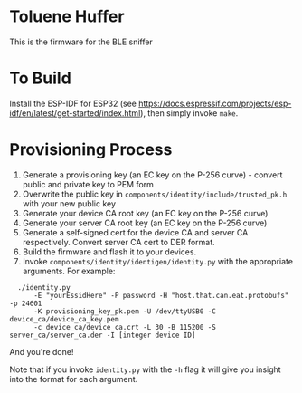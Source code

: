 # Toluene Huffer

This is the firmware for the BLE sniffer

# To Build

Install the ESP-IDF for ESP32 (see https://docs.espressif.com/projects/esp-idf/en/latest/get-started/index.html), then simply invoke `make`.

# Provisioning Process

1. Generate a provisioning key (an EC key on the P-256 curve) - convert public and private key to PEM form
2. Overwrite the public key in `components/identity/include/trusted_pk.h` with your new public key
3. Generate your device CA root key (an EC key on the P-256 curve)
4. Generate your server CA root key (an EC key on the P-256 curve)
5. Generate a self-signed cert for the device CA and server CA respectively. Convert server CA cert to DER format.
6. Build the firmware and flash it to your devices.
7. Invoke `components/identity/identigen/identity.py` with the appropriate arguments. For example:
```
  ./identity.py 
      -E "yourEssidHere" -P password -H "host.that.can.eat.protobufs" -p 24601
      -K provisioning_key_pk.pem -U /dev/ttyUSB0 -C device_ca/device_ca_key.pem 
      -c device_ca/device_ca.crt -L 30 -B 115200 -S server_ca/server_ca.der -I [integer device ID]
```
And you're done!

Note that if you invoke `identity.py` with the `-h` flag it will give you insight into the format for each argument.

